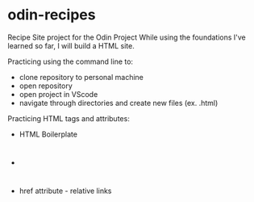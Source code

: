 # odin-recipes

Recipe Site project for the Odin Project
While using the foundations I've learned so far, I will
build a HTML site.

Practicing using the command line to:
* clone repository to personal machine
* open repository
* open project in VScode
* navigate through directories and create new files (ex. .html)

Practicing HTML tags and attributes:
* HTML Boilerplate
* <h1> 
* <a> href attribute - relative links

